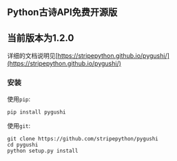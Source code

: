 ## Python古诗API免费开源版
## 当前版本为1.2.0
详细的文档说明见[https://stripepython.github.io/pygushi/](https://stripepython.github.io/pygushi/)

### 安装
使用`pip`:
```shell
pip install pygushi
```
使用`git`:
```shell
git clone https://github.com/stripepython/pygushi
cd pygushi
python setup.py install
```